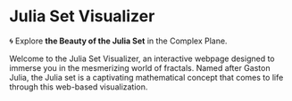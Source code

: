 # Julia Set Visualizer

🌀 Explore **the Beauty of the Julia Set** in the Complex Plane.

Welcome to the Julia Set Visualizer, an interactive webpage designed to immerse you in the mesmerizing world of fractals. Named after Gaston Julia, the Julia set is a captivating mathematical concept that comes to life through this web-based visualization.

